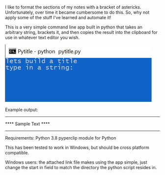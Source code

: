 I like to format the sections of my notes with a bracket of astericks.
Unfortunately, over time it became cumbersome to do this. So, why not apply some of the stuff I've learned and automate it!

This is a very simple command line app built in python that takes an arbitrary string, brackets it, and then copies the result into 
the clipboard for use in whatever text editor you wish.

![Pytitle cli](https://github.com/Turkinolith/pytitle/blob/master/pytitle.JPG)

Example output:

*********************
**** Sample Text ****
*********************


Requirements:
Python 3.8
pyperclip module for Python

This has been tested to work in Windows, but should be cross platform compatible.

Windows users: the attached link file makes using the app simple, just change the start in field to match the directory the python script resides in.

